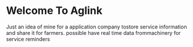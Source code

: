 
<h1>Welcome To Aglink</h1>

<p>Just an idea of mine for a application company tostore service information and share it for farmers. possible have real time data frommachinery for service reminders</p>
